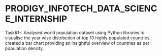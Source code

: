 # PRODIGY_INFOTECH_DATA_SCIENCE_INTERNSHIP
Task#1-: Analysed world population dataset using Python libraries to visualise the year wise distribution of top 10 highly populated countries, created a bar chart providing an insightful overview of countries as per population density.

